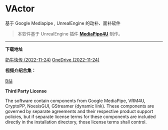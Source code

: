# VActor 

基于 Google Mediapipe , UnrealEngine 的动补、面补软件   


> 本软件基于 UnrealEngine 插件 **[MediaPipe4U](https://github.com/endink/Mediapipe4u-plugin)** 制作。
---

**下载地址**

[奶牛快传 (2022-11-24)](https://cowtransfer.com/s/28df9197ee8c45)
[OneDrive (2022-11-24)](https://1drv.ms/u/s!AkmROUeQfSBjzWIZ_xOonuTh3gY3?e=CjUkDg)

**视频介绍合集：**

[B站](https://space.bilibili.com/481665211/channel/collectiondetail?sid=810148)


**Third Party License**

The software contain components from Google MediaPipe, VRM4U, CryptoPP, NoesisGUI, GStreamer (dynamic link). These components are governed by separate agreements and their respective product support policies, but if separate license terms for these components are included directly in the installation directory, those license terms shall control.